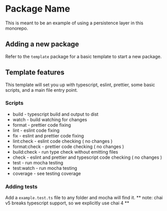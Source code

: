 # Package Name

This is meant to be an example of using a persistence layer in this monorepo.

## Adding a new package

Refer to the `template` package for a basic template to start a new package.

## Template features

This template will set you up with typescript, eslint, prettier, some basic scripts, and a main file entry point.

### Scripts

- build - typescript build and output to dist
- watch - build watching for changes
- format - prettier code fixing
- lint - eslint code fixing
- fix - eslint and prettier code fixing
- lint:check - eslint code checking ( no changes )
- format:check - prettier code checking ( no changes )
- build:check - run type check without emitting files
- check - eslint and prettier and typescript code checking ( no changes )
- test - run mocha testing
- test:watch - run mocha testing
- coverage - see testing coverage

### Adding tests

Add a `example.test.ts` file to any folder and mocha will find it.
** note: chai v5 breaks typescript support, so we explicitly use chai 4 **
